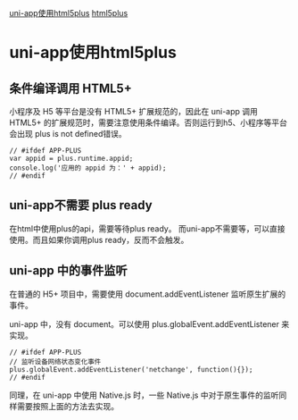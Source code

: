 [uni-app使用html5plus](https://uniapp.dcloud.io/tutorial/use-html5plus.html)
[html5plus](https://www.html5plus.org/doc/)


# uni-app使用html5plus


## 条件编译调用 HTML5+

小程序及 H5 等平台是没有 HTML5+ 扩展规范的，因此在 uni-app 调用 HTML5+ 的扩展规范时，需要注意使用条件编译。否则运行到h5、小程序等平台会出现 plus is not defined错误。

```
// #ifdef APP-PLUS
var appid = plus.runtime.appid;
console.log('应用的 appid 为：' + appid);
// #endif
```


## uni-app不需要 plus ready

在html中使用plus的api，需要等待plus ready。 而uni-app不需要等，可以直接使用。而且如果你调用plus ready，反而不会触发。



## uni-app 中的事件监听

在普通的 H5+ 项目中，需要使用 document.addEventListener 监听原生扩展的事件。

uni-app 中，没有 document。可以使用 plus.globalEvent.addEventListener 来实现。

```
// #ifdef APP-PLUS
// 监听设备网络状态变化事件
plus.globalEvent.addEventListener('netchange', function(){});
// #endif
```

同理，在 uni-app 中使用 Native.js 时，一些 Native.js 中对于原生事件的监听同样需要按照上面的方法去实现。

